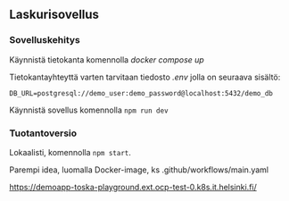 ## Laskurisovellus

### Sovelluskehitys

Käynnistä tietokanta komennolla _docker compose up_

Tietokantayhteyttä varten tarvitaan tiedosto _.env_ jolla on seuraava sisältö:

```plaintext
DB_URL=postgresql://demo_user:demo_password@localhost:5432/demo_db
```

Käynnistä sovellus komennolla `npm run dev`

### Tuotantoversio

Lokaalisti, komennolla `npm start`.

Parempi idea, luomalla Docker-image, ks .github/workflows/main.yaml

https://demoapp-toska-playground.ext.ocp-test-0.k8s.it.helsinki.fi/ 

